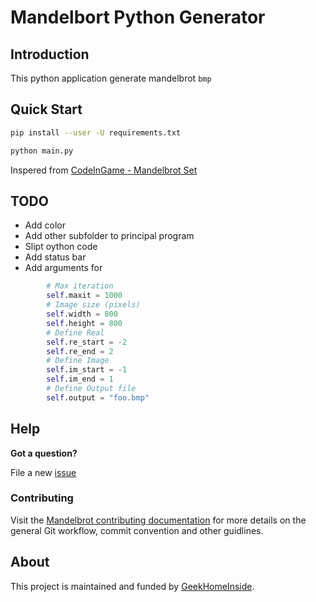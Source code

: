 # Mandelbort Python Generator

## Introduction

This python application generate mandelbrot `bmp`

## Quick Start

```sh
pip install --user -U requirements.txt

python main.py
```

Inspered from [CodeInGame - Mandelbrot Set](https://www.codingame.com/playgrounds/2358/how-to-plot-the-mandelbrot-set/mandelbrot-set)

## TODO

- Add color
- Add other subfolder to principal program
- Slipt oython code
- Add status bar
- Add arguments for 

```python
        # Max iteration
        self.maxit = 1000
        # Image size (pixels)
        self.width = 800
        self.height = 800
        # Define Real
        self.re_start = -2
        self.re_end = 2
        # Define Image
        self.im_start = -1
        self.im_end = 1
        # Define Output file
        self.output = "foo.bmp"
```

## Help

**Got a question?**

File a new [issue](https://github.com/Kubeesio/mandelbrot-python/issues)

### Contributing

Visit the [Mandelbrot contributing documentation](.)
for more details on the general Git workflow, commit convention and other guidlines.

## About

This project is maintained and funded by [GeekHomeInside]((https://portfolio.geekhomeinside.io)).
